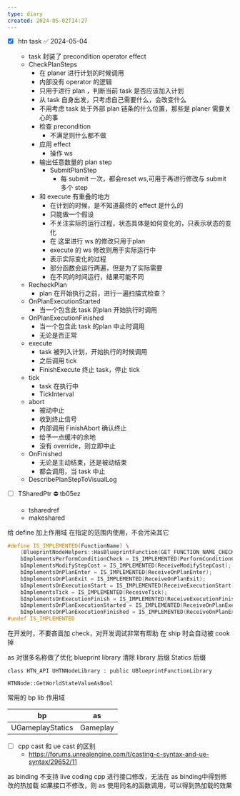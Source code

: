 ```yaml
---
type: diary
created: 2024-05-02T14:27
---
```



- [x] htn task ✅ 2024-05-04
	- task 封装了 precondition operator effect
	- CheckPlanSteps
		- 在 planer 进行计划的时候调用
		- 内部没有 operator 的逻辑
		- 只用于进行 plan ，判断当前 task 是否应该加入计划
		- 从 task 自身出发，只考虑自己需要什么，会改变什么
		- 不用考虑 task 处于外部 plan 链条的什么位置，那些是 planer 需要关心的事
		- 检查 precondition
			- 不满足则什么都不做
		- 应用 effect
			- 操作 ws
		- 输出任意数量的 plan step
			- SubmitPlanStep
				- 每 submit 一次，都会reset ws,可用于再进行修改与 submit 多个 step
		- 和 execute 有重叠的地方
			- 在计划的时候，是不知道最终的 effect 是什么的
			- 只能做一个假设
			- 不关注实际的运行过程，状态具体是如何变化的，只表示状态的变化
			- 在 这里进行 ws 的修改只用于plan
			- execute 的 ws 修改则用于实际运行中
			- 表示实际变化的过程
			- 部分函数会运行两遍，但是为了实际需要
			- 在不同的时间运行，结果可能不同
	- RecheckPlan
		- plan 在开始执行之前，进行一遍扫描式检查？
	- OnPlanExecutionStarted
		- 当一个包含此 task 的plan 开始执行时调用
	- OnPlanExecutionFinished
		- 当一个包含此 task 的plan 中止时调用
		- 无论是否正常
	- execute
		- task 被列入计划，开始执行的时候调用
		- 之后调用 tick
		- FinishExecute 终止 task，停止 tick
	- tick
		- task 在执行中
		- TickInterval
	- abort
		- 被动中止
		- 收到终止信号
		- 内部调用 FinishAbort 确认终止
		- 给予一点缓冲的余地
		- 没有 override，则立即中止
	- OnFinished
		- 无论是主动结束，还是被动结束
		- 都会调用，当 task 中止
	- DescribePlanStepToVisualLog


- [ ] TSharedPtr ⛔ tb05ez
	- tsharedref
	- makeshared



给 define 加上作用域
在指定的范围内使用，不会污染其它

```cpp
#define IS_IMPLEMENTED(FunctionName) \  
    (BlueprintNodeHelpers::HasBlueprintFunction(GET_FUNCTION_NAME_CHECKED(ThisClass, FunctionName), *this, *StaticClass()))  
    bImplementsPerformConditionCheck = IS_IMPLEMENTED(PerformConditionCheck);  
    bImplementsModifyStepCost = IS_IMPLEMENTED(ReceiveModifyStepCost);  
    bImplementsOnPlanEnter = IS_IMPLEMENTED(ReceiveOnPlanEnter);  
    bImplementsOnPlanExit = IS_IMPLEMENTED(ReceiveOnPlanExit);  
    bImplementsOnExecutionStart = IS_IMPLEMENTED(ReceiveExecutionStart);  
    bImplementsTick = IS_IMPLEMENTED(ReceiveTick);  
    bImplementsOnExecutionFinish = IS_IMPLEMENTED(ReceiveExecutionFinish);  
    bImplementsOnPlanExecutionStarted = IS_IMPLEMENTED(ReceiveOnPlanExecutionStarted);  
    bImplementsOnPlanExecutionFinished = IS_IMPLEMENTED(ReceiveOnPlanExecutionFinished);  
#undef IS_IMPLEMENTED
```


在开发时，不要吝啬加 check，对开发调试非常有帮助
在 ship 时会自动被 cook 掉


as 对很多名称做了优化
blueprint library 清除 library 后缀
Statics 后缀

```
class HTN_API UHTNNodeLibrary : public UBlueprintFunctionLibrary
```

```
HTNNode::GetWorldStateValueAsBool
```


常用的 bp lib 作用域

| bp               | as       |
| ---------------- | -------- |
| UGameplayStatics | Gameplay |



- [ ] cpp cast 和 ue cast 的区别
	- https://forums.unrealengine.com/t/casting-c-syntax-and-ue-syntax/29652/11


as binding 不支持 live coding
cpp 进行接口修改，无法在 as binding中得到修改的热加载
如果接口不修改，则 as 使用同名的函数调用，可以得到热加载的效果